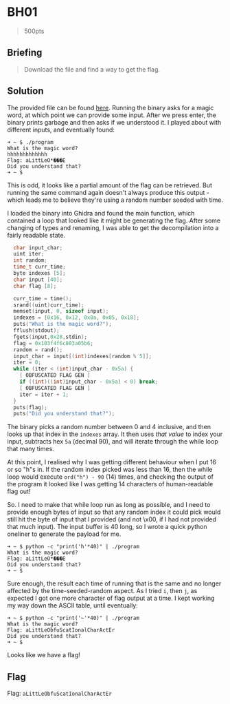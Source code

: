# BH01
> 500pts

## Briefing
> Download the file and find a way to get the flag.

## Solution
The provided file can be found [here](bh01.zip).
Running the binary asks for a magic word, at which point we can provide some input. After we press enter, the binary prints garbage and then asks if we understood it.
I played about with different inputs, and eventually found:
```
➜ ~ $ ./program
What is the magic word?
hhhhhhhhhhhhh
Flag: aLittLeO*���E
Did you understand that?
➜ ~ $
```
This is odd, it looks like a partial amount of the flag can be retrieved. But running the same command again doesn't always produce this output - which leads me to believe they're using a random number seeded with time.

I loaded the binary into Ghidra and found the main function, which contained a loop that looked like it might be generating the flag. After some changing of types and renaming, I was able to get the decompilation into a fairly readable state.
```c
  char input_char;
  uint iter;
  int random;
  time_t curr_time;
  byte indexes [5];
  char input [40];
  char flag [8];

  curr_time = time();
  srand((uint)curr_time);
  memset(input, 0, sizeof input);
  indexes = [0x16, 0x12, 0x0a, 0x05, 0x18];
  puts("What is the magic word?");
  fflush(stdout);
  fgets(input,0x28,stdin);
  flag = 0x103f4f6c803a05b6;
  random = rand();
  input_char = input[(int)indexes[random % 5]];
  iter = 0;
  while (iter < (int)input_char - 0x5a) {
    [ OBFUSCATED FLAG GEN ]
    if ((int)((int)input_char - 0x5a) < 0) break;
    [ OBFUSCATED FLAG GEN ]
    iter = iter + 1;
  }
  puts(flag);
  puts("Did you understand that?");
```

The binary picks a random number between 0 and 4 inclusive, and then looks up that index in the `indexes` array. It then uses *that value* to index your input, subtracts hex `5a` (decimal 90), and will iterate through the while loop that many times.

At this point, I realised why I was getting different behaviour when I put 16 or so "h"s in. If the random index picked was less than 16, then the while loop would execute `ord("h") - 90` (14) times, and checking the output of the program it looked like I was getting 14 characters of human-readable flag out!

So. I need to make that while loop run as long as possible, and I need to provide enough bytes of input so that any random index it could pick would still hit the byte of input that I provided (and not \x00, if I had not provided that much input). The input buffer is 40 long, so I wrote a quick python oneliner to generate the payload for me.

```
➜ ~ $ python -c "print('h'*40)" | ./program
What is the magic word?
Flag: aLittLeO*���E
Did you understand that?
➜ ~ $
```
Sure enough, the result each time of running that is the same and no longer affected by the time-seeded-random aspect. As I tried `i`, then `j`, as expected I got one more character of flag output at a time. I kept working my way down the ASCII table, until eventually:

```
➜ ~ $ python -c "print('~'*40)" | ./program
What is the magic word?
Flag: aLittLeObfuScatIonalCharActEr
Did you understand that?
➜ ~ $
```
Looks like we have a flag!


## Flag
Flag: `aLittLeObfuScatIonalCharActEr`
